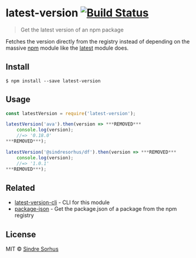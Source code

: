 # latest-version [![Build Status](https://travis-ci.org/sindresorhus/latest-version.svg?branch=master)](https://travis-ci.org/sindresorhus/latest-version)

> Get the latest version of an npm package

Fetches the version directly from the registry instead of depending on the massive [npm](https://github.com/npm/npm/blob/8b5e7b6ae5b4cd2d7d62eaf93b1428638b387072/package.json#L37-L85) module like the [latest](https://github.com/bahamas10/node-latest) module does.


## Install

```
$ npm install --save latest-version
```


## Usage

```js
const latestVersion = require('latest-version');

latestVersion('ava').then(version => ***REMOVED***
	console.log(version);
	//=> '0.18.0'
***REMOVED***);

latestVersion('@sindresorhus/df').then(version => ***REMOVED***
	console.log(version);
	//=> '1.0.1'
***REMOVED***);
```


## Related

- [latest-version-cli](https://github.com/sindresorhus/latest-version-cli) - CLI for this module
- [package-json](https://github.com/sindresorhus/package-json) - Get the package.json of a package from the npm registry


## License

MIT © [Sindre Sorhus](https://sindresorhus.com)
